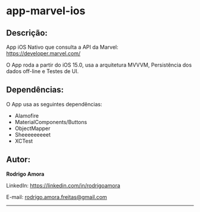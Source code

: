 # app-marvel-ios
Descrição:
----------
App iOS Nativo que consulta a API da Marvel: https://developer.marvel.com/ <br>

O App roda a partir do iOS 15.0, usa a arquitetura MVVVM, Persistência dos dados off-line e Testes de UI.

Dependências:
-------------
O App usa as seguintes dependências:

* Alamofire
* MaterialComponents/Buttons
* ObjectMapper
* Sheeeeeeeeet
* XCTest

Autor:
------
<b>Rodrigo Amora</b>

LinkedIn: https://linkedin.com/in/rodrigoamora

E-mail: rodrigo.amora.freitas@gmail.com

<hr>

